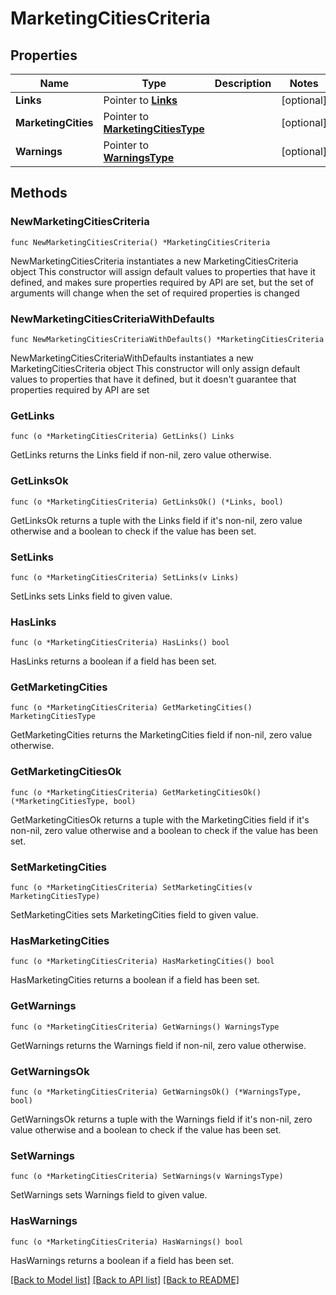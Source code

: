 # MarketingCitiesCriteria

## Properties

Name | Type | Description | Notes
------------ | ------------- | ------------- | -------------
**Links** | Pointer to [**Links**](Links.md) |  | [optional] 
**MarketingCities** | Pointer to [**MarketingCitiesType**](MarketingCitiesType.md) |  | [optional] 
**Warnings** | Pointer to [**WarningsType**](WarningsType.md) |  | [optional] 

## Methods

### NewMarketingCitiesCriteria

`func NewMarketingCitiesCriteria() *MarketingCitiesCriteria`

NewMarketingCitiesCriteria instantiates a new MarketingCitiesCriteria object
This constructor will assign default values to properties that have it defined,
and makes sure properties required by API are set, but the set of arguments
will change when the set of required properties is changed

### NewMarketingCitiesCriteriaWithDefaults

`func NewMarketingCitiesCriteriaWithDefaults() *MarketingCitiesCriteria`

NewMarketingCitiesCriteriaWithDefaults instantiates a new MarketingCitiesCriteria object
This constructor will only assign default values to properties that have it defined,
but it doesn't guarantee that properties required by API are set

### GetLinks

`func (o *MarketingCitiesCriteria) GetLinks() Links`

GetLinks returns the Links field if non-nil, zero value otherwise.

### GetLinksOk

`func (o *MarketingCitiesCriteria) GetLinksOk() (*Links, bool)`

GetLinksOk returns a tuple with the Links field if it's non-nil, zero value otherwise
and a boolean to check if the value has been set.

### SetLinks

`func (o *MarketingCitiesCriteria) SetLinks(v Links)`

SetLinks sets Links field to given value.

### HasLinks

`func (o *MarketingCitiesCriteria) HasLinks() bool`

HasLinks returns a boolean if a field has been set.

### GetMarketingCities

`func (o *MarketingCitiesCriteria) GetMarketingCities() MarketingCitiesType`

GetMarketingCities returns the MarketingCities field if non-nil, zero value otherwise.

### GetMarketingCitiesOk

`func (o *MarketingCitiesCriteria) GetMarketingCitiesOk() (*MarketingCitiesType, bool)`

GetMarketingCitiesOk returns a tuple with the MarketingCities field if it's non-nil, zero value otherwise
and a boolean to check if the value has been set.

### SetMarketingCities

`func (o *MarketingCitiesCriteria) SetMarketingCities(v MarketingCitiesType)`

SetMarketingCities sets MarketingCities field to given value.

### HasMarketingCities

`func (o *MarketingCitiesCriteria) HasMarketingCities() bool`

HasMarketingCities returns a boolean if a field has been set.

### GetWarnings

`func (o *MarketingCitiesCriteria) GetWarnings() WarningsType`

GetWarnings returns the Warnings field if non-nil, zero value otherwise.

### GetWarningsOk

`func (o *MarketingCitiesCriteria) GetWarningsOk() (*WarningsType, bool)`

GetWarningsOk returns a tuple with the Warnings field if it's non-nil, zero value otherwise
and a boolean to check if the value has been set.

### SetWarnings

`func (o *MarketingCitiesCriteria) SetWarnings(v WarningsType)`

SetWarnings sets Warnings field to given value.

### HasWarnings

`func (o *MarketingCitiesCriteria) HasWarnings() bool`

HasWarnings returns a boolean if a field has been set.


[[Back to Model list]](../README.md#documentation-for-models) [[Back to API list]](../README.md#documentation-for-api-endpoints) [[Back to README]](../README.md)


